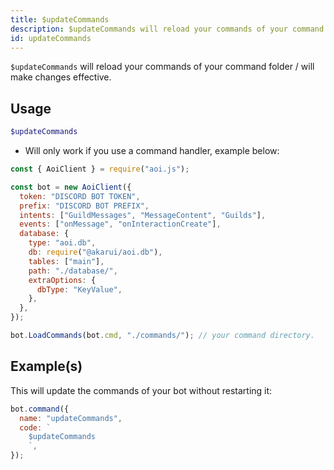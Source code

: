 ```yaml
---
title: $updateCommands
description: $updateCommands will reload your commands of your command folder / will make changes effective.
id: updateCommands
---
```


`$updateCommands` will reload your commands of your command folder / will make changes effective.

## Usage

```php
$updateCommands
```

- Will only work if you use a command handler, example below:

```javascript
const { AoiClient } = require("aoi.js");

const bot = new AoiClient({
  token: "DISCORD BOT TOKEN",
  prefix: "DISCORD BOT PREFIX",
  intents: ["GuildMessages", "MessageContent", "Guilds"],
  events: ["onMessage", "onInteractionCreate"],
  database: {
    type: "aoi.db",
    db: require("@akarui/aoi.db"),
    tables: ["main"],
    path: "./database/",
    extraOptions: {
      dbType: "KeyValue",
    },
  },
});

bot.LoadCommands(bot.cmd, "./commands/"); // your command directory.
```

## Example(s)

This will update the commands of your bot without restarting it:

```javascript
bot.command({
  name: "updateCommands",
  code: `
    $updateCommands
    `,
});
```
